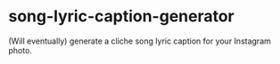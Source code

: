 # song-lyric-caption-generator
(Will eventually) generate a cliche song lyric caption for your Instagram photo.
